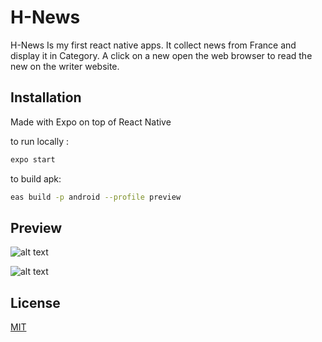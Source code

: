 # H-News

H-News Is my first react native apps. It collect news from France and display it in Category. A click on a new open the web browser to read the new on the writer website.

## Installation

Made with Expo on top of React Native

to run locally :
```bash
expo start
```
to build apk:
```bash
eas build -p android --profile preview
```

## Preview
![alt text](https://www.lebigdata.fr/wp-content/uploads/2021/03/DataLab_-_Chapitre_0_-_Fabriquer_sa_station_de_mesure_connect_e_github-logo-640x320-1.png)

![alt text](https://www.lebigdata.fr/wp-content/uploads/2021/03/DataLab_-_Chapitre_0_-_Fabriquer_sa_station_de_mesure_connect_e_github-logo-640x320-1.png)

## License
[MIT](https://choosealicense.com/licenses/mit/)
